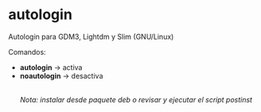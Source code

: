 # autologin
Autologin para GDM3, Lightdm y Slim (GNU/Linux)

Comandos:

<ul><li><b>autologin</b> -> activa</li>
  <li><b>noautologin</b> -> desactiva</li></u><br>

<i>Nota: instalar desde paquete deb o revisar y ejecutar el script postinst</i>
